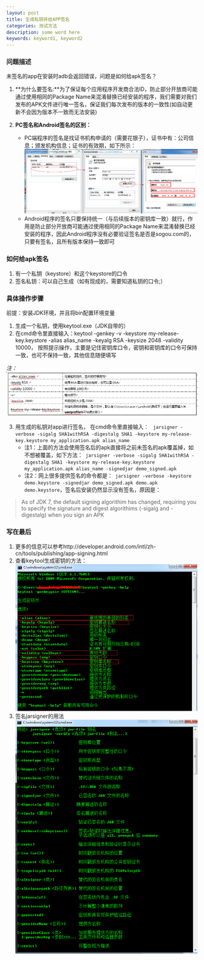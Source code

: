 ```yaml
---
layout: post
title: 生成私钥并给APP签名
categories: 测试方法
description: some word here
keywords: keyword1, keyword2
---
```


### 问题描述
 
未签名的app在安装时adb会返回错误，问题是如何给apk签名？

1. **为什么要签名:**为了保证每个应用程序开发商合法ID，防止部分开放商可能通过使用相同的Package Name来混淆替换已经安装的程序，我们需要对我们发布的APK文件进行唯一签名，保证我们每次发布的版本的一致性(如自动更新不会因为版本不一致而无法安装)

2. **PC签名和Android签名的区别：**
    - PC端程序的签名是找证书机构申请的（需要花银子），证书中有：公司信息；颁发机构信息；证书的有效期，如下所示：
 ![2015-6-4-1](/images/2015-6-4-1.png)
    - Android程序的签名只要保持统一（与后续版本的密钥库一致）就行，作用是防止部分开放商可能通过使用相同的Package Name来混淆替换已经安装的程序，因此Android程序没有必要验证签名是否是sogou.com的，只要有签名，且所有版本保持一致即可

### 如何给apk签名

1. 有一个私钥（keystore）和这个keystore的口令 
2. 签名私钥：可以自己生成（如有现成的，需要知道私钥的口令;）

### 具体操作步骤

前提：安装JDK环境，并且将bin配置环境变量

1. 生成一个私钥，使用keytool.exe（JDK自带的）
2. 在cmd命令里直接输入：keytool -genkey -v -keystore my-release-key.keystore -alias alias_name -keyalg RSA -keysize 2048 -validity 10000， 按照提示操作，主要是记住密钥库口令，密钥和密钥库的口令可保持一致，也可不保持一致，其他信息随便填写

*注：![2015-6-4-22](/images/2015-6-4-22.png)*

3. 用生成的私钥对app进行签名， 在cmd命令里直接输入： ``` jarsigner -verbose -sigalg SHA1withRSA -digestalg SHA1 -keystore my-release-key.keystore my_application.apk alias_name```
    - 注1：上面的方法会使用签名后的apk直接将之前未签名的apk覆盖掉，如不想被覆盖，如下方法：``` jarsigner -verbose -sigalg SHA1withRSA -digestalg SHA1 -keystore my-release-key.keystore my_application.apk alias_name -signedjar demo_signed.apk```
    - 注2：网上很多提供签名的命令都是：``` jarsigner -verbose -keystore demo.keystore -signedjar demo_signed.apk demo.apk demo.keystore```，签名后安装仍然显示没有签名，原因是：
 
> As of JDK 7, the default signing algorithim has changed, requiring you to specify the signature and digest algorithims (-sigalg and -digestalg) when you sign an APK

### 写在最后

1. 更多的信息可以参考http://developer.android.com/intl/zh-cn/tools/publishing/app-signing.html
2. 查看keytool生成密钥的方法：
![2015-6-4-2](/images/2015-6-4-2.png)
3. 签名jarsigner的用法
![2015-6-4-3](/images/2015-6-4-3.png)

 

